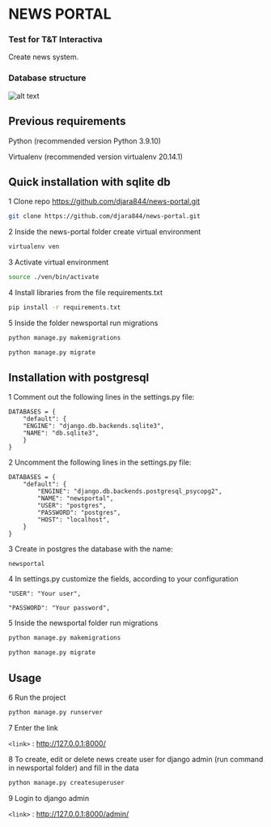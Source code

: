 # NEWS PORTAL

### Test for T&T Interactiva

Create news system.

### Database structure 

![alt text](https://drive.google.com/uc?export=view&id=1kZeqQoNnkbfPw0hAt_qbCI8BBWHJvnmk)

## Previous requirements

Python (recommended version Python 3.9.10)

Virtualenv (recommended version virtualenv 20.14.1)

## Quick installation with sqlite db

1 Clone repo https://github.com/djara844/news-portal.git

```bash
git clone https://github.com/djara844/news-portal.git
```
2 Inside the news-portal folder create virtual environment

```bash
virtualenv ven
```

3 Activate virtual environment

```bash
source ./ven/bin/activate
```

4 Install libraries from the file requirements.txt

```bash
pip install -r requirements.txt
```

5 Inside the folder newsportal run migrations

```bash
python manage.py makemigrations
```

```bash
python manage.py migrate
```

## Installation with postgresql

1 Comment out the following lines in the settings.py file:

    DATABASES = {
        "default": {
        "ENGINE": "django.db.backends.sqlite3",
        "NAME": "db.sqlite3",
        }
    }

2 Uncomment the following lines in the settings.py file:

    DATABASES = {
        "default": {
            "ENGINE": "django.db.backends.postgresql_psycopg2",
            "NAME": "newsportal",
            "USER": "postgres",
            "PASSWORD": "postgres",
            "HOST": "localhost",
        }
    }

3 Create in postgres the database with the name:
    
    newsportal

4 In settings.py customize the fields, according to your configuration

    "USER": "Your user",

    "PASSWORD": "Your password",


5 Inside the newsportal folder run migrations

```bash
python manage.py makemigrations
```

```bash
python manage.py migrate
```


## Usage

6 Run the project

```bash
python manage.py runserver
```

7 Enter the link


`<link>` : <http://127.0.0.1:8000/>

8 To create, edit or delete news create user for django admin (run command in newsportal folder) and fill in the data

```bash
python manage.py createsuperuser
```

9 Login to django admin

`<link>` : <http://127.0.0.1:8000/admin/>